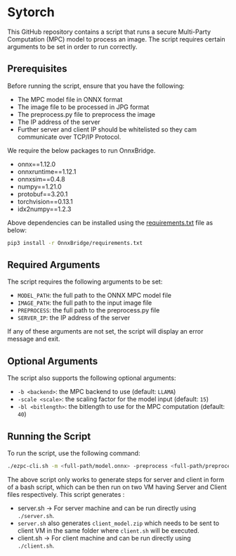 # Sytorch

This GitHub repository contains a script that runs a secure Multi-Party Computation (MPC) model to process an image. The script requires certain arguments to be set in order to run correctly.

## Prerequisites
Before running the script, ensure that you have the following:
- The MPC model file in ONNX format
- The image file to be processed in JPG format
- The preprocess.py file to preprocess the image
- The IP address of the server
- Further server and client IP should be whitelisted so they cam communicate over TCP/IP Protocol.

We require the below packages to run OnnxBridge.
- onnx==1.12.0
- onnxruntime==1.12.1
- onnxsim==0.4.8
- numpy==1.21.0
- protobuf==3.20.1
- torchvision==0.13.1
- idx2numpy==1.2.3

Above dependencies can be installed using the [requirements.txt](OnnxBridge/requirements.txt) file as below:
```bash
pip3 install -r OnnxBridge/requirements.txt
```

## Required Arguments
The script requires the following arguments to be set:
- `MODEL_PATH`: the full path to the ONNX MPC model file
- `IMAGE_PATH`: the full path to the input image file
- `PREPROCESS`: the full path to the preprocess.py file
- `SERVER_IP`: the IP address of the server

If any of these arguments are not set, the script will display an error message and exit.

## Optional Arguments
The script also supports the following optional arguments:
- `-b <backend>`: the MPC backend to use (default: `LLAMA`)
- `-scale <scale>`: the scaling factor for the model input (default: `15`)
- `-bl <bitlength>`: the bitlength to use for the MPC computation (default: `40`)

## Running the Script
To run the script, use the following command:
```bash
./ezpc-cli.sh -m <full-path/model.onnx> -preprocess <full-path/preprocess_image_file> -s <server-ip> -i <full-path/image>
```
The above script only works to generate steps for server and client in form of a bash script,
 which can be then run on two VM having Server and Client files respectively.
This script generates :
- server.sh -> For server machine and can be run directly using ```./server.sh```.
- ```server.sh``` also generates ```client_model.zip``` which needs to be sent to client VM in the same folder where ```client.sh``` will be executed.
- client.sh -> For client machine and can be run directly using ```./client.sh```.
